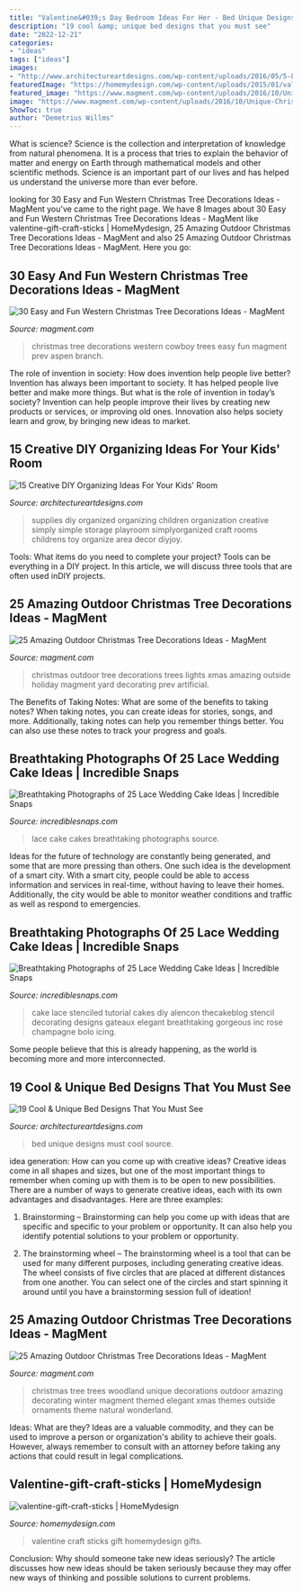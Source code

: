 ```yaml
---
title: "Valentine&#039;s Day Bedroom Ideas For Her - Bed Unique Designs Must Cool Source"
description: "19 cool &amp; unique bed designs that you must see"
date: "2022-12-21"
categories:
- "ideas"
tags: ["ideas"]
images:
- "http://www.architectureartdesigns.com/wp-content/uploads/2016/05/5-86.jpg"
featuredImage: "https://homemydesign.com/wp-content/uploads/2015/01/valentine-gift-craft-sticks.jpg"
featured_image: "https://www.magment.com/wp-content/uploads/2016/10/Unique-Christmas-Tree-Ideas.jpeg"
image: "https://www.magment.com/wp-content/uploads/2016/10/Unique-Christmas-Tree-Ideas.jpeg"
ShowToc: true
author: "Demetrius Willms"
---
```



What is science?
Science is the collection and interpretation of knowledge from natural phenomena. It is a process that tries to explain the behavior of matter and energy on Earth through mathematical models and other scientific methods. Science is an important part of our lives and has helped us understand the universe more than ever before.

	

		
looking for 30 Easy and Fun Western Christmas Tree Decorations Ideas - MagMent you've came to the right page. We have 8 Images about 30 Easy and Fun Western Christmas Tree Decorations Ideas - MagMent like valentine-gift-craft-sticks | HomeMydesign, 25 Amazing Outdoor Christmas Tree Decorations Ideas - MagMent and also 25 Amazing Outdoor Christmas Tree Decorations Ideas - MagMent. Here you go:
		
    
## 30 Easy And Fun Western Christmas Tree Decorations Ideas - MagMent

<img loading=lazy src="https://www.magment.com/wp-content/uploads/2016/10/Western-Christmas-Tree-Decorations.jpg" onerror="this.onerror=null;this.src='https://tse2.mm.bing.net/th?id=OIP.WhOy1QSXPSP_g27nSmKBtwHaJ4&amp;pid=15.1';" alt="30 Easy and Fun Western Christmas Tree Decorations Ideas - MagMent">

_Source: magment.com_

>christmas tree decorations western cowboy trees easy fun magment prev aspen branch. 

	

The role of invention in society: How does invention help people live better?
Invention has always been important to society. It has helped people live better and make more things. But what is the role of invention in today’s society? Invention can help people improve their lives by creating new products or services, or improving old ones. Innovation also helps society learn and grow, by bringing new ideas to market.

    
## 15 Creative DIY Organizing Ideas For Your Kids&#039; Room

<img loading=lazy src="https://www.architectureartdesigns.com/wp-content/uploads/2017/02/15-Creative-DIY-Organizing-Ideas-For-Your-Kids-Room-12.jpg" onerror="this.onerror=null;this.src='https://tse3.mm.bing.net/th?id=OIP.OFj9x13Io029FNs_lDXlGAHaLI&amp;pid=15.1';" alt="15 Creative DIY Organizing Ideas For Your Kids&#039; Room">

_Source: architectureartdesigns.com_

>supplies diy organized organizing children organization creative simply simple storage playroom simplyorganized craft rooms childrens toy organize area decor diyjoy. 

	

Tools: What items do you need to complete your project?
Tools can be everything in a DIY project. In this article, we will discuss three tools that are often used inDIY projects.

    
## 25 Amazing Outdoor Christmas Tree Decorations Ideas - MagMent

<img loading=lazy src="http://magment.com/wp-content/uploads/2016/10/Outdoor-Artificial-Christmas-Trees.jpg" onerror="this.onerror=null;this.src='https://tse2.mm.bing.net/th?id=OIP.LPSwgw0ISsC2-1bGbV8ipwHaL0&amp;pid=15.1';" alt="25 Amazing Outdoor Christmas Tree Decorations Ideas - MagMent">

_Source: magment.com_

>christmas outdoor tree decorations trees lights xmas amazing outside holiday magment yard decorating prev artificial. 

	

The Benefits of Taking Notes: What are some of the benefits to taking notes?
When taking notes, you can create ideas for stories, songs, and more. Additionally, taking notes can help you remember things better. You can also use these notes to track your progress and goals.

    
## Breathtaking Photographs Of 25 Lace Wedding Cake Ideas | Incredible Snaps

<img loading=lazy src="http://www.incrediblesnaps.com/wp-content/uploads/2014/11/Lace-Wedding-Cakes-12.jpg" onerror="this.onerror=null;this.src='https://tse3.mm.bing.net/th?id=OIP.f7wrsKiX5MTMbRdXOkDx4QHaO5&amp;pid=15.1';" alt="Breathtaking Photographs of 25 Lace Wedding Cake Ideas | Incredible Snaps">

_Source: incrediblesnaps.com_

>lace cake cakes breathtaking photographs source. 

	

Ideas for the future of technology are constantly being generated, and some that are more pressing than others. One such idea is the development of a smart city. With a smart city, people could be able to access information and services in real-time, without having to leave their homes. Additionally, the city would be able to monitor weather conditions and traffic as well as respond to emergencies.

    
## Breathtaking Photographs Of 25 Lace Wedding Cake Ideas | Incredible Snaps

<img loading=lazy src="http://www.incrediblesnaps.com/wp-content/uploads/2014/11/Lace-Wedding-Cakes-1.jpg" onerror="this.onerror=null;this.src='https://tse4.mm.bing.net/th?id=OIP.ujGnupkaU0XBFtD1XfV9IgHaLE&amp;pid=15.1';" alt="Breathtaking Photographs of 25 Lace Wedding Cake Ideas | Incredible Snaps">

_Source: incrediblesnaps.com_

>cake lace stenciled tutorial cakes diy alencon thecakeblog stencil decorating designs gateaux elegant breathtaking gorgeous inc rose champagne bolo icing. 

	

Some people believe that this is already happening, as the world is becoming more and more interconnected. 

    
## 19 Cool &amp; Unique Bed Designs That You Must See

<img loading=lazy src="http://www.architectureartdesigns.com/wp-content/uploads/2016/05/5-86.jpg" onerror="this.onerror=null;this.src='https://tse4.mm.bing.net/th?id=OIP.Hr_uVP2bUYXIxPJsxuK9ygHaLE&amp;pid=15.1';" alt="19 Cool &amp; Unique Bed Designs That You Must See">

_Source: architectureartdesigns.com_

>bed unique designs must cool source. 

	

idea generation: How can you come up with creative ideas?
Creative ideas come in all shapes and sizes, but one of the most important things to remember when coming up with them is to be open to new possibilities. There are a number of ways to generate creative ideas, each with its own advantages and disadvantages. Here are three examples:
1. Brainstorming – Brainstorming can help you come up with ideas that are specific and specific to your problem or opportunity. It can also help you identify potential solutions to your problem or opportunity.

2. The brainstorming wheel – The brainstorming wheel is a tool that can be used for many different purposes, including generating creative ideas. The wheel consists of five circles that are placed at different distances from one another. You can select one of the circles and start spinning it around until you have a brainstorming session full of ideation!


    
## 25 Amazing Outdoor Christmas Tree Decorations Ideas - MagMent

<img loading=lazy src="https://www.magment.com/wp-content/uploads/2016/10/Unique-Christmas-Tree-Ideas.jpeg" onerror="this.onerror=null;this.src='https://tse1.mm.bing.net/th?id=OIP.d1LZhMdKj-EQlj8PXt261wHaN6&amp;pid=15.1';" alt="25 Amazing Outdoor Christmas Tree Decorations Ideas - MagMent">

_Source: magment.com_

>christmas tree trees woodland unique decorations outdoor amazing decorating winter magment themed elegant xmas themes outside ornaments theme natural wonderland. 

	

Ideas: What are they?
Ideas are a valuable commodity, and they can be used to improve a person or organization's ability to achieve their goals. However, always remember to consult with an attorney before taking any actions that could result in legal complications.

    
## Valentine-gift-craft-sticks | HomeMydesign

<img loading=lazy src="https://homemydesign.com/wp-content/uploads/2015/01/valentine-gift-craft-sticks.jpg" onerror="this.onerror=null;this.src='https://tse4.mm.bing.net/th?id=OIP.RxSzTFdLV1WMkQpImFBZmQHaLH&amp;pid=15.1';" alt="valentine-gift-craft-sticks | HomeMydesign">

_Source: homemydesign.com_

>valentine craft sticks gift homemydesign gifts. 

	

Conclusion: Why should someone take new ideas seriously?
The article discusses how new ideas should be taken seriously because they may offer new ways of thinking and possible solutions to current problems.

